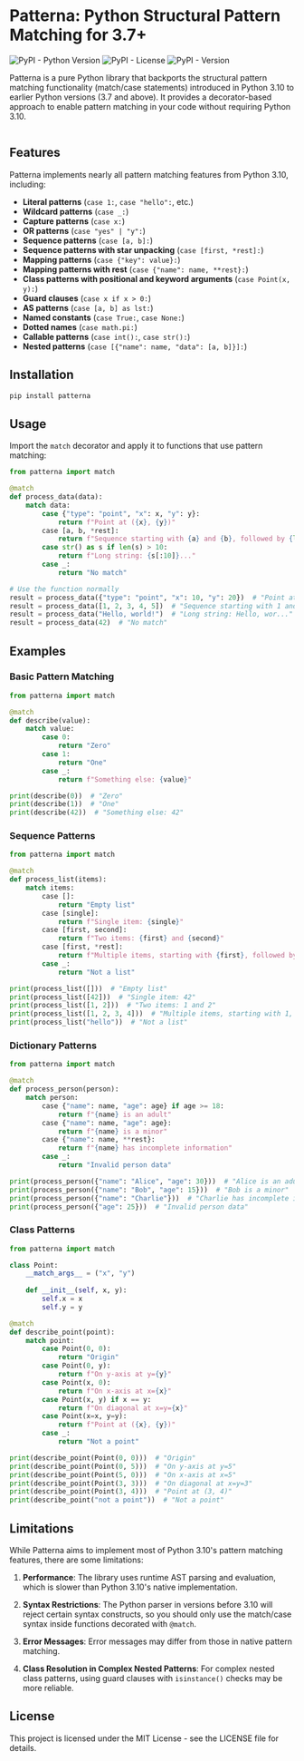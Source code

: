 # Patterna: Python Structural Pattern Matching for 3.7+

![PyPI - Python Version](https://img.shields.io/pypi/pyversions/patterna)
![PyPI - License](https://img.shields.io/pypi/l/patterna)
![PyPI - Version](https://img.shields.io/pypi/v/patterna)

Patterna is a pure Python library that backports the structural pattern matching functionality (match/case statements) introduced in Python 3.10 to earlier Python versions (3.7 and above). It provides a decorator-based approach to enable pattern matching in your code without requiring Python 3.10.

<p style="text-align: center">
  <img src="https://raw.githubusercontent.com/saadmanrafat/patterna/480c4ac6ff6ef8390de18a69546d6ff39c5715ff/assets/patterna.svg" style="max-width: 100%; height: auto;" alt="">
</p>

## Features

Patterna implements nearly all pattern matching features from Python 3.10, including:

- **Literal patterns** (`case 1:`, `case "hello":`, etc.)
- **Wildcard patterns** (`case _:`)
- **Capture patterns** (`case x:`)
- **OR patterns** (`case "yes" | "y":`)
- **Sequence patterns** (`case [a, b]:`)
- **Sequence patterns with star unpacking** (`case [first, *rest]:`)
- **Mapping patterns** (`case {"key": value}:`)
- **Mapping patterns with rest** (`case {"name": name, **rest}:`)
- **Class patterns with positional and keyword arguments** (`case Point(x, y):`)
- **Guard clauses** (`case x if x > 0:`)
- **AS patterns** (`case [a, b] as lst:`)
- **Named constants** (`case True:`, `case None:`)
- **Dotted names** (`case math.pi:`)
- **Callable patterns** (`case int():`, `case str():`)
- **Nested patterns** (`case [{"name": name, "data": [a, b]}]:`)

## Installation

```bash
pip install patterna
```

## Usage

Import the `match` decorator and apply it to functions that use pattern matching:

```python
from patterna import match

@match
def process_data(data):
    match data:
        case {"type": "point", "x": x, "y": y}:
            return f"Point at ({x}, {y})"
        case [a, b, *rest]:
            return f"Sequence starting with {a} and {b}, followed by {len(rest)} more items"
        case str() as s if len(s) > 10:
            return f"Long string: {s[:10]}..."
        case _:
            return "No match"

# Use the function normally
result = process_data({"type": "point", "x": 10, "y": 20})  # "Point at (10, 20)"
result = process_data([1, 2, 3, 4, 5])  # "Sequence starting with 1 and 2, followed by 3 more items"
result = process_data("Hello, world!")  # "Long string: Hello, wor..."
result = process_data(42)  # "No match"
```

## Examples

### Basic Pattern Matching

```python
from patterna import match

@match
def describe(value):
    match value:
        case 0:
            return "Zero"
        case 1:
            return "One"
        case _:
            return f"Something else: {value}"

print(describe(0))  # "Zero"
print(describe(1))  # "One"
print(describe(42))  # "Something else: 42"
```

### Sequence Patterns

```python
from patterna import match

@match
def process_list(items):
    match items:
        case []:
            return "Empty list"
        case [single]:
            return f"Single item: {single}"
        case [first, second]:
            return f"Two items: {first} and {second}"
        case [first, *rest]:
            return f"Multiple items, starting with {first}, followed by {len(rest)} more"
        case _:
            return "Not a list"

print(process_list([]))  # "Empty list"
print(process_list([42]))  # "Single item: 42"
print(process_list([1, 2]))  # "Two items: 1 and 2"
print(process_list([1, 2, 3, 4]))  # "Multiple items, starting with 1, followed by 3 more"
print(process_list("hello"))  # "Not a list"
```

### Dictionary Patterns

```python
from patterna import match

@match
def process_person(person):
    match person:
        case {"name": name, "age": age} if age >= 18:
            return f"{name} is an adult"
        case {"name": name, "age": age}:
            return f"{name} is a minor"
        case {"name": name, **rest}:
            return f"{name} has incomplete information"
        case _:
            return "Invalid person data"

print(process_person({"name": "Alice", "age": 30}))  # "Alice is an adult"
print(process_person({"name": "Bob", "age": 15}))  # "Bob is a minor"
print(process_person({"name": "Charlie"}))  # "Charlie has incomplete information"
print(process_person({"age": 25}))  # "Invalid person data"
```

### Class Patterns

```python
from patterna import match

class Point:
    __match_args__ = ("x", "y")
    
    def __init__(self, x, y):
        self.x = x
        self.y = y

@match
def describe_point(point):
    match point:
        case Point(0, 0):
            return "Origin"
        case Point(0, y):
            return f"On y-axis at y={y}"
        case Point(x, 0):
            return f"On x-axis at x={x}"
        case Point(x, y) if x == y:
            return f"On diagonal at x=y={x}"
        case Point(x=x, y=y):
            return f"Point at ({x}, {y})"
        case _:
            return "Not a point"

print(describe_point(Point(0, 0)))  # "Origin"
print(describe_point(Point(0, 5)))  # "On y-axis at y=5"
print(describe_point(Point(5, 0)))  # "On x-axis at x=5" 
print(describe_point(Point(3, 3)))  # "On diagonal at x=y=3"
print(describe_point(Point(3, 4)))  # "Point at (3, 4)"
print(describe_point("not a point"))  # "Not a point"
```


## Limitations

While Patterna aims to implement most of Python 3.10's pattern matching features, there are some limitations:

1. **Performance**: The library uses runtime AST parsing and evaluation, which is slower than Python 3.10's native implementation.

2. **Syntax Restrictions**: The Python parser in versions before 3.10 will reject certain syntax constructs, so you should only use the match/case syntax inside functions decorated with `@match`.

3. **Error Messages**: Error messages may differ from those in native pattern matching.

4. **Class Resolution in Complex Nested Patterns**: For complex nested class patterns, using guard clauses with `isinstance()` checks may be more reliable.

## License

This project is licensed under the MIT License - see the LICENSE file for details.